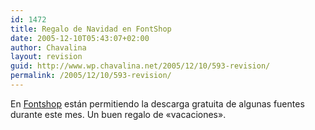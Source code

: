 ```yaml
---
id: 1472
title: Regalo de Navidad en FontShop
date: 2005-12-10T05:43:07+02:00
author: Chavalina
layout: revision
guid: http://www.wp.chavalina.net/2005/12/10/593-revision/
permalink: /2005/12/10/593-revision/
---
```

En <a href="http://www.fontshop.com/features/free.cfm" target="_blank">Fontshop</a> est&aacute;n permitiendo la descarga gratuita de algunas fuentes durante este mes. Un buen regalo de «vacaciones».